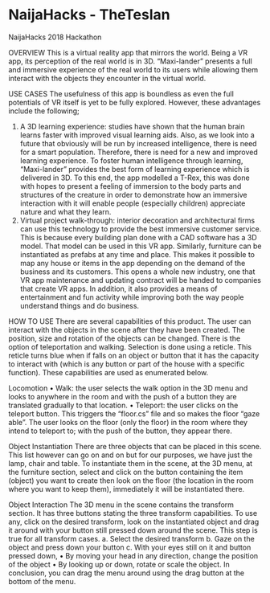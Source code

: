 # NaijaHacks - TheTeslan

NaijaHacks 2018 Hackathon 

OVERVIEW
This is a virtual reality app that mirrors the world. Being a VR app, its perception of the real world is in 3D. “Maxi-lander” presents a full and immersive experience of the real world to its users while allowing them interact with the objects they encounter in the virtual world. 

USE CASES
The usefulness of this app is boundless as even the full potentials of VR itself is yet to be fully explored. However, these advantages include the following;
1.	A 3D learning experience: studies have shown that the human brain learns faster with improved visual learning aids. Also, as we look into a future that obviously will be run by increased intelligence, there is need for a smart population. Therefore, there is need for a new and improved learning experience. To foster human intelligence through learning, “Maxi-lander” provides the best form of learning experience which is delivered in 3D. To this end, the app modelled a T-Rex, this was done with hopes to present a feeling of immersion to the body parts and structures of the creature in order to demonstrate how an immersive interaction with it will enable people (especially children) appreciate nature and what they learn. 
2.	Virtual project walk-through: interior decoration and architectural firms can use this technology to provide the best immersive customer service. This is because every building plan done with a CAD software has a 3D model. That model can be used in this VR app. Similarly, furniture can be instantiated as prefabs at any time and place. This makes it possible to map any house or items in the app depending on the demand of the business and its customers. This opens a whole new industry, one that VR app maintenance and updating contract will be handed to companies that create VR apps.
In addition, it also provides a means of entertainment and fun activity while improving both the way people understand things and do business. 

HOW TO USE
There are several capabilities of this product. The user can interact with the objects in the scene after they have been created. The position, size and rotation of the objects can be changed. There is the option of teleportation and walking. Selection is done using a reticle. This reticle turns blue when if falls on an object or button that it has the capacity to interact with (which is any button or part of the house with a specific function). These capabilities are used as enumerated below.

Locomotion 
•	Walk: the user selects the walk option in the 3D menu and looks to anywhere in the room and with the push of a button they are translated gradually to that location. 
•	Teleport: the user clicks on the teleport button. This triggers the “floor.cs” file and so makes the floor “gaze able”. The user looks on the floor (only the floor) in the room where they intend to teleport to; with the push of the button, they appear there.

Object Instantiation
There are three objects that can be placed in this scene. This list however can go on and on but for our purposes, we have just the lamp, chair and table. To instantiate them in the scene, at the 3D menu, at the furniture section, select and click on the button containing the item (object) you want to create then look on the floor (the location in the room where you want to keep them), immediately it will be instantiated there.

Object Interaction
The 3D menu in the scene contains the transform section. It has three buttons stating the three transform capabilities. To use any, click on the desired transform, look on the instantiated object and drag it around with your button still pressed down around the scene. This step is true for all transform cases.
a.	Select the desired transform
b.	Gaze on the object and press down your button
c.	With your eyes still on it and button pressed down,
•	By moving your head in any direction, change the position of the object
•	By looking up or down, rotate or scale the object.
In conclusion, you can drag the menu around using the drag button at the bottom of the menu.
